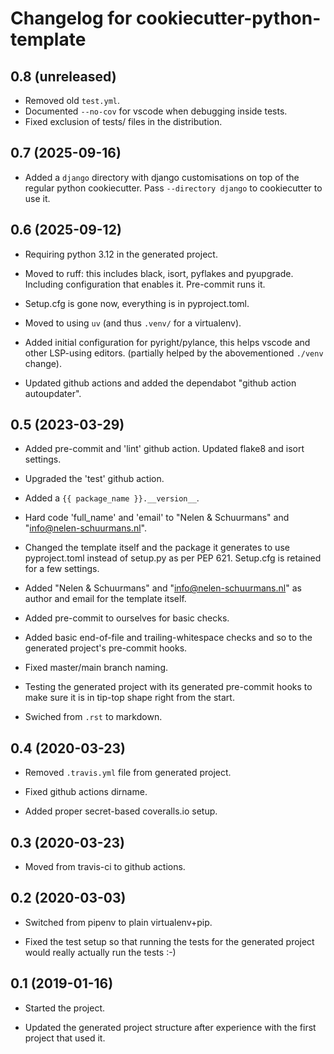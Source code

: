 # Changelog for cookiecutter-python-template


## 0.8 (unreleased)


- Removed old `test.yml`.
- Documented `--no-cov` for vscode when debugging inside tests.
- Fixed exclusion of tests/ files in the distribution.


## 0.7 (2025-09-16)


- Added a `django` directory with django customisations on top of the regular python cookiecutter. Pass `--directory django` to cookiecutter to use it.


## 0.6 (2025-09-12)


- Requiring python 3.12 in the generated project.

- Moved to ruff: this includes black, isort, pyflakes and
  pyupgrade. Including configuration that enables it. Pre-commit runs it.

- Setup.cfg is gone now, everything is in pyproject.toml.

- Moved to using `uv` (and thus `.venv/` for a virtualenv).

- Added initial configuration for pyright/pylance, this helps vscode
  and other LSP-using editors. (partially helped by the abovementioned
  `./venv` change).

- Updated github actions and added the dependabot "github action
  autoupdater".


## 0.5 (2023-03-29)

- Added pre-commit and 'lint' github action. Updated flake8 and isort settings.

- Upgraded the 'test' github action.

- Added a `{{ package_name }}.__version__`.

- Hard code 'full_name' and 'email' to "Nelen & Schuurmans" and
  "info@nelen-schuurmans.nl".

- Changed the template itself and the package it generates to use pyproject.toml
  instead of setup.py as per PEP 621. Setup.cfg is retained for a few settings.

- Added "Nelen & Schuurmans" and "info@nelen-schuurmans.nl" as author and email
  for the template itself.

- Added pre-commit to ourselves for basic checks.

- Added basic end-of-file and trailing-whitespace checks and so to the
  generated project's pre-commit hooks.

- Fixed master/main branch naming.

- Testing the generated project with its generated pre-commit hooks to make
  sure it is in tip-top shape right from the start.

- Swiched from `.rst` to markdown.


## 0.4 (2020-03-23)

- Removed `.travis.yml` file from generated project.

- Fixed github actions dirname.

- Added proper secret-based coveralls.io setup.


## 0.3 (2020-03-23)

- Moved from travis-ci to github actions.


## 0.2 (2020-03-03)

- Switched from pipenv to plain virtualenv+pip.

- Fixed the test setup so that running the tests for the generated project
  would really actually run the tests :-)


## 0.1 (2019-01-16)

- Started the project.

- Updated the generated project structure after experience with the first
  project that used it.
